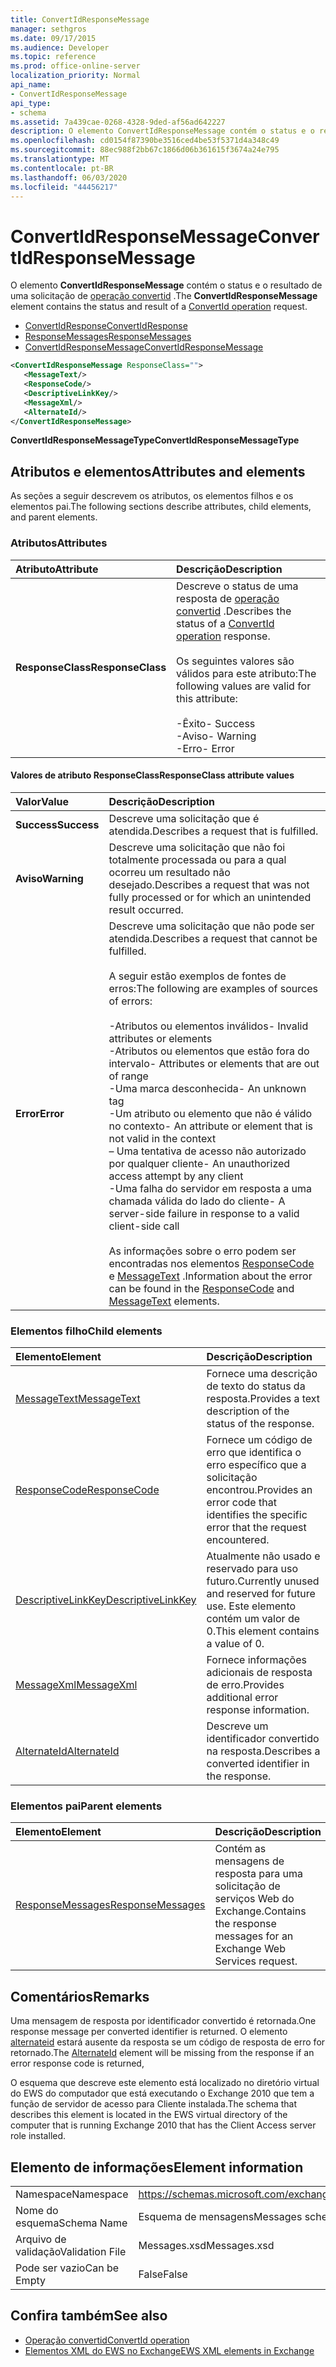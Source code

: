 ```yaml
---
title: ConvertIdResponseMessage
manager: sethgros
ms.date: 09/17/2015
ms.audience: Developer
ms.topic: reference
ms.prod: office-online-server
localization_priority: Normal
api_name:
- ConvertIdResponseMessage
api_type:
- schema
ms.assetid: 7a439cae-0268-4328-9ded-af56ad642227
description: O elemento ConvertIdResponseMessage contém o status e o resultado de uma solicitação de operação convertid.
ms.openlocfilehash: cd0154f87390be3516ced4be53f5371d4a348c49
ms.sourcegitcommit: 88ec988f2bb67c1866d06b361615f3674a24e795
ms.translationtype: MT
ms.contentlocale: pt-BR
ms.lasthandoff: 06/03/2020
ms.locfileid: "44456217"
---
```

# <a name="convertidresponsemessage"></a><span data-ttu-id="6df48-103">ConvertIdResponseMessage</span><span class="sxs-lookup"><span data-stu-id="6df48-103">ConvertIdResponseMessage</span></span>

<span data-ttu-id="6df48-104">O elemento **ConvertIdResponseMessage** contém o status e o resultado de uma solicitação de [operação convertid](convertid-operation.md) .</span><span class="sxs-lookup"><span data-stu-id="6df48-104">The **ConvertIdResponseMessage** element contains the status and result of a [ConvertId operation](convertid-operation.md) request.</span></span> 
  
- [<span data-ttu-id="6df48-105">ConvertIdResponse</span><span class="sxs-lookup"><span data-stu-id="6df48-105">ConvertIdResponse</span></span>](convertidresponse.md) 
- [<span data-ttu-id="6df48-106">ResponseMessages</span><span class="sxs-lookup"><span data-stu-id="6df48-106">ResponseMessages</span></span>](responsemessages.md)
- [<span data-ttu-id="6df48-107">ConvertIdResponseMessage</span><span class="sxs-lookup"><span data-stu-id="6df48-107">ConvertIdResponseMessage</span></span>](convertidresponsemessage.md)
  
```xml
<ConvertIdResponseMessage ResponseClass="">
   <MessageText/>
   <ResponseCode/>
   <DescriptiveLinkKey/>
   <MessageXml/>
   <AlternateId/>
</ConvertIdResponseMessage>
```

 <span data-ttu-id="6df48-108">**ConvertIdResponseMessageType**</span><span class="sxs-lookup"><span data-stu-id="6df48-108">**ConvertIdResponseMessageType**</span></span>
## <a name="attributes-and-elements"></a><span data-ttu-id="6df48-109">Atributos e elementos</span><span class="sxs-lookup"><span data-stu-id="6df48-109">Attributes and elements</span></span>

<span data-ttu-id="6df48-110">As seções a seguir descrevem os atributos, os elementos filhos e os elementos pai.</span><span class="sxs-lookup"><span data-stu-id="6df48-110">The following sections describe attributes, child elements, and parent elements.</span></span>
  
### <a name="attributes"></a><span data-ttu-id="6df48-111">Atributos</span><span class="sxs-lookup"><span data-stu-id="6df48-111">Attributes</span></span>

|<span data-ttu-id="6df48-112">**Atributo**</span><span class="sxs-lookup"><span data-stu-id="6df48-112">**Attribute**</span></span>|<span data-ttu-id="6df48-113">**Descrição**</span><span class="sxs-lookup"><span data-stu-id="6df48-113">**Description**</span></span>|
|:-----|:-----|
|<span data-ttu-id="6df48-114">**ResponseClass**</span><span class="sxs-lookup"><span data-stu-id="6df48-114">**ResponseClass**</span></span> <br/> | <span data-ttu-id="6df48-115">Descreve o status de uma resposta de [operação convertid](convertid-operation.md) .</span><span class="sxs-lookup"><span data-stu-id="6df48-115">Describes the status of a [ConvertId operation](convertid-operation.md) response.</span></span><br/><br/><span data-ttu-id="6df48-116">Os seguintes valores são válidos para este atributo:</span><span class="sxs-lookup"><span data-stu-id="6df48-116">The following values are valid for this attribute:</span></span><br/><br/><span data-ttu-id="6df48-117">-Êxito</span><span class="sxs-lookup"><span data-stu-id="6df48-117">- Success</span></span>  <br/><span data-ttu-id="6df48-118">-Aviso</span><span class="sxs-lookup"><span data-stu-id="6df48-118">-  Warning</span></span>  <br/><span data-ttu-id="6df48-119">-Erro</span><span class="sxs-lookup"><span data-stu-id="6df48-119">-  Error</span></span>  <br/> |
   
#### <a name="responseclass-attribute-values"></a><span data-ttu-id="6df48-120">Valores de atributo ResponseClass</span><span class="sxs-lookup"><span data-stu-id="6df48-120">ResponseClass attribute values</span></span>

|<span data-ttu-id="6df48-121">**Valor**</span><span class="sxs-lookup"><span data-stu-id="6df48-121">**Value**</span></span>|<span data-ttu-id="6df48-122">**Descrição**</span><span class="sxs-lookup"><span data-stu-id="6df48-122">**Description**</span></span>|
|:-----|:-----|
|<span data-ttu-id="6df48-123">**Success**</span><span class="sxs-lookup"><span data-stu-id="6df48-123">**Success**</span></span> <br/> |<span data-ttu-id="6df48-124">Descreve uma solicitação que é atendida.</span><span class="sxs-lookup"><span data-stu-id="6df48-124">Describes a request that is fulfilled.</span></span>  <br/> |
|<span data-ttu-id="6df48-125">**Aviso**</span><span class="sxs-lookup"><span data-stu-id="6df48-125">**Warning**</span></span> <br/> | <span data-ttu-id="6df48-126">Descreve uma solicitação que não foi totalmente processada ou para a qual ocorreu um resultado não desejado.</span><span class="sxs-lookup"><span data-stu-id="6df48-126">Describes a request that was not fully processed or for which an unintended result occurred.</span></span>  <br/> |
|<span data-ttu-id="6df48-127">**Error**</span><span class="sxs-lookup"><span data-stu-id="6df48-127">**Error**</span></span> <br/> | <span data-ttu-id="6df48-128">Descreve uma solicitação que não pode ser atendida.</span><span class="sxs-lookup"><span data-stu-id="6df48-128">Describes a request that cannot be fulfilled.</span></span><br/><br/><span data-ttu-id="6df48-129">A seguir estão exemplos de fontes de erros:</span><span class="sxs-lookup"><span data-stu-id="6df48-129">The following are examples of sources of errors:</span></span>  <br/><br/><span data-ttu-id="6df48-130">-Atributos ou elementos inválidos</span><span class="sxs-lookup"><span data-stu-id="6df48-130">- Invalid attributes or elements</span></span>  <br/><span data-ttu-id="6df48-131">-Atributos ou elementos que estão fora do intervalo</span><span class="sxs-lookup"><span data-stu-id="6df48-131">-  Attributes or elements that are out of range</span></span>  <br/><span data-ttu-id="6df48-132">-Uma marca desconhecida</span><span class="sxs-lookup"><span data-stu-id="6df48-132">-  An unknown tag</span></span>  <br/><span data-ttu-id="6df48-133">-Um atributo ou elemento que não é válido no contexto</span><span class="sxs-lookup"><span data-stu-id="6df48-133">-  An attribute or element that is not valid in the context</span></span>  <br/><span data-ttu-id="6df48-134">– Uma tentativa de acesso não autorizado por qualquer cliente</span><span class="sxs-lookup"><span data-stu-id="6df48-134">- An unauthorized access attempt by any client</span></span>  <br/><span data-ttu-id="6df48-135">-Uma falha do servidor em resposta a uma chamada válida do lado do cliente</span><span class="sxs-lookup"><span data-stu-id="6df48-135">-  A server-side failure in response to a valid client-side call</span></span><br/><br/><span data-ttu-id="6df48-136">As informações sobre o erro podem ser encontradas nos elementos [ResponseCode](responsecode.md) e [MessageText](messagetext.md) .</span><span class="sxs-lookup"><span data-stu-id="6df48-136">Information about the error can be found in the [ResponseCode](responsecode.md) and [MessageText](messagetext.md) elements.</span></span>  <br/> |
   
### <a name="child-elements"></a><span data-ttu-id="6df48-137">Elementos filho</span><span class="sxs-lookup"><span data-stu-id="6df48-137">Child elements</span></span>

|<span data-ttu-id="6df48-138">**Elemento**</span><span class="sxs-lookup"><span data-stu-id="6df48-138">**Element**</span></span>|<span data-ttu-id="6df48-139">**Descrição**</span><span class="sxs-lookup"><span data-stu-id="6df48-139">**Description**</span></span>|
|:-----|:-----|
|[<span data-ttu-id="6df48-140">MessageText</span><span class="sxs-lookup"><span data-stu-id="6df48-140">MessageText</span></span>](messagetext.md) <br/> |<span data-ttu-id="6df48-141">Fornece uma descrição de texto do status da resposta.</span><span class="sxs-lookup"><span data-stu-id="6df48-141">Provides a text description of the status of the response.</span></span>  <br/> |
|[<span data-ttu-id="6df48-142">ResponseCode</span><span class="sxs-lookup"><span data-stu-id="6df48-142">ResponseCode</span></span>](responsecode.md) <br/> |<span data-ttu-id="6df48-143">Fornece um código de erro que identifica o erro específico que a solicitação encontrou.</span><span class="sxs-lookup"><span data-stu-id="6df48-143">Provides an error code that identifies the specific error that the request encountered.</span></span>  <br/> |
|[<span data-ttu-id="6df48-144">DescriptiveLinkKey</span><span class="sxs-lookup"><span data-stu-id="6df48-144">DescriptiveLinkKey</span></span>](descriptivelinkkey.md) <br/> |<span data-ttu-id="6df48-145">Atualmente não usado e reservado para uso futuro.</span><span class="sxs-lookup"><span data-stu-id="6df48-145">Currently unused and reserved for future use.</span></span> <span data-ttu-id="6df48-146">Este elemento contém um valor de 0.</span><span class="sxs-lookup"><span data-stu-id="6df48-146">This element contains a value of 0.</span></span>  <br/> |
|[<span data-ttu-id="6df48-147">MessageXml</span><span class="sxs-lookup"><span data-stu-id="6df48-147">MessageXml</span></span>](messagexml.md) <br/> |<span data-ttu-id="6df48-148">Fornece informações adicionais de resposta de erro.</span><span class="sxs-lookup"><span data-stu-id="6df48-148">Provides additional error response information.</span></span>  <br/> |
|[<span data-ttu-id="6df48-149">AlternateId</span><span class="sxs-lookup"><span data-stu-id="6df48-149">AlternateId</span></span>](alternateid.md) <br/> |<span data-ttu-id="6df48-150">Descreve um identificador convertido na resposta.</span><span class="sxs-lookup"><span data-stu-id="6df48-150">Describes a converted identifier in the response.</span></span>  <br/> |
   
### <a name="parent-elements"></a><span data-ttu-id="6df48-151">Elementos pai</span><span class="sxs-lookup"><span data-stu-id="6df48-151">Parent elements</span></span>

|<span data-ttu-id="6df48-152">**Elemento**</span><span class="sxs-lookup"><span data-stu-id="6df48-152">**Element**</span></span>|<span data-ttu-id="6df48-153">**Descrição**</span><span class="sxs-lookup"><span data-stu-id="6df48-153">**Description**</span></span>|
|:-----|:-----|
|[<span data-ttu-id="6df48-154">ResponseMessages</span><span class="sxs-lookup"><span data-stu-id="6df48-154">ResponseMessages</span></span>](responsemessages.md) <br/> |<span data-ttu-id="6df48-155">Contém as mensagens de resposta para uma solicitação de serviços Web do Exchange.</span><span class="sxs-lookup"><span data-stu-id="6df48-155">Contains the response messages for an Exchange Web Services request.</span></span>  <br/> |
   
## <a name="remarks"></a><span data-ttu-id="6df48-156">Comentários</span><span class="sxs-lookup"><span data-stu-id="6df48-156">Remarks</span></span>

<span data-ttu-id="6df48-157">Uma mensagem de resposta por identificador convertido é retornada.</span><span class="sxs-lookup"><span data-stu-id="6df48-157">One response message per converted identifier is returned.</span></span> <span data-ttu-id="6df48-158">O elemento [alternateid](alternateid.md) estará ausente da resposta se um código de resposta de erro for retornado.</span><span class="sxs-lookup"><span data-stu-id="6df48-158">The [AlternateId](alternateid.md) element will be missing from the response if an error response code is returned,</span></span> 
  
<span data-ttu-id="6df48-159">O esquema que descreve este elemento está localizado no diretório virtual do EWS do computador que está executando o Exchange 2010 que tem a função de servidor de acesso para Cliente instalada.</span><span class="sxs-lookup"><span data-stu-id="6df48-159">The schema that describes this element is located in the EWS virtual directory of the computer that is running Exchange 2010 that has the Client Access server role installed.</span></span>
  
## <a name="element-information"></a><span data-ttu-id="6df48-160">Elemento de informações</span><span class="sxs-lookup"><span data-stu-id="6df48-160">Element information</span></span>

|||
|:-----|:-----|
|<span data-ttu-id="6df48-161">Namespace</span><span class="sxs-lookup"><span data-stu-id="6df48-161">Namespace</span></span>  <br/> |https://schemas.microsoft.com/exchange/services/2006/messages  <br/> |
|<span data-ttu-id="6df48-162">Nome do esquema</span><span class="sxs-lookup"><span data-stu-id="6df48-162">Schema Name</span></span>  <br/> |<span data-ttu-id="6df48-163">Esquema de mensagens</span><span class="sxs-lookup"><span data-stu-id="6df48-163">Messages schema</span></span>  <br/> |
|<span data-ttu-id="6df48-164">Arquivo de validação</span><span class="sxs-lookup"><span data-stu-id="6df48-164">Validation File</span></span>  <br/> |<span data-ttu-id="6df48-165">Messages.xsd</span><span class="sxs-lookup"><span data-stu-id="6df48-165">Messages.xsd</span></span>  <br/> |
|<span data-ttu-id="6df48-166">Pode ser vazio</span><span class="sxs-lookup"><span data-stu-id="6df48-166">Can be Empty</span></span>  <br/> |<span data-ttu-id="6df48-167">False</span><span class="sxs-lookup"><span data-stu-id="6df48-167">False</span></span>  <br/> |
   
## <a name="see-also"></a><span data-ttu-id="6df48-168">Confira também</span><span class="sxs-lookup"><span data-stu-id="6df48-168">See also</span></span>

- [<span data-ttu-id="6df48-169">Operação convertid</span><span class="sxs-lookup"><span data-stu-id="6df48-169">ConvertId operation</span></span>](convertid-operation.md)
- [<span data-ttu-id="6df48-170">Elementos XML do EWS no Exchange</span><span class="sxs-lookup"><span data-stu-id="6df48-170">EWS XML elements in Exchange</span></span>](ews-xml-elements-in-exchange.md)

